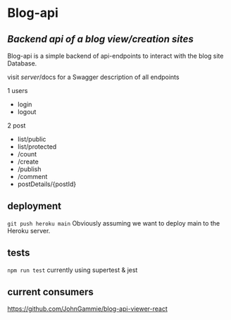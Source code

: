 # Blog-api

## _Backend api of a blog view/creation sites_

Blog-api is a simple backend of api-endpoints to interact with the blog site Database.

visit _server_/docs for a Swagger description of all endpoints

1 users

- login
- logout

2 post

- list/public
- list/protected
- /count
- /create
- /publish
- /comment
- postDetails/{postId}

## deployment

`git push heroku main`
Obviously assuming we want to deploy main to the Heroku server.

## tests

`npm run test` currently using supertest & jest

## current consumers

https://github.com/JohnGammie/blog-api-viewer-react
